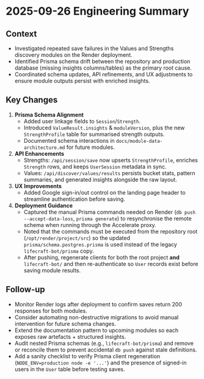 # 2025-09-26 Engineering Summary

## Context
- Investigated repeated save failures in the Values and Strengths discovery modules on the Render deployment.
- Identified Prisma schema drift between the repository and production database (missing insights columns/tables) as the primary root cause.
- Coordinated schema updates, API refinements, and UX adjustments to ensure module outputs persist with enriched insights.

## Key Changes
1. **Prisma Schema Alignment**
   - Added user linkage fields to `Session`/`Strength`.
   - Introduced `ValueResult.insights` & `moduleVersion`, plus the new `StrengthProfile` table for summarised strength outputs.
   - Documented schema interactions in `docs/module-data-architecture.md` for future modules.
2. **API Enhancements**
   - Strengths: `/api/session/save` now upserts `StrengthProfile`, enriches `Strength` rows, and keeps `UserSession` metadata in sync.
   - Values: `/api/discover/values/results` persists bucket stats, pattern summaries, and generated insights alongside the raw layout.
3. **UX Improvements**
   - Added Google sign-in/out control on the landing page header to streamline authentication before saving.
4. **Deployment Guidance**
   - Captured the manual Prisma commands needed on Render (`db push --accept-data-loss`, `prisma generate`) to resynchronise the remote schema when running through the Accelerate proxy.
   - Noted that the commands must be executed from the repository root (`/opt/render/project/src`) so the updated `prisma/schema.postgres.prisma` is used instead of the legacy `lifecraft-bot/prisma` copy.
   - After pushing, regenerate clients for both the root project **and** `lifecraft-bot/` and then re-authenticate so `User` records exist before saving module results.

## Follow-up
- Monitor Render logs after deployment to confirm saves return 200 responses for both modules.
- Consider automating non-destructive migrations to avoid manual intervention for future schema changes.
- Extend the documentation pattern to upcoming modules so each exposes raw artefacts + structured insights.
- Audit nested Prisma schemas (e.g., `lifecraft-bot/prisma`) and remove or reconcile them to prevent accidental `db push` against stale definitions.
- Add a sanity checklist to verify Prisma client regeneration (`NODE_ENV=production node -e '...'`) and the presence of signed-in users in the `User` table before testing saves.
